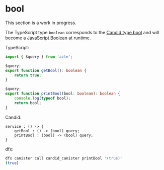 # bool

This section is a work in progress.

The TypeScript type `boolean` corresponds to the [Candid type bool](https://internetcomputer.org/docs/current/references/candid-ref#type-bool) and will become a [JavaScript Boolean](https://developer.mozilla.org/en-US/docs/Web/JavaScript/Reference/Global_Objects/Boolean) at runtime.

TypeScript:

```typescript
import { $query } from 'azle';

$query;
export function getBool(): boolean {
    return true;
}

$query;
export function printBool(bool: boolean): boolean {
    console.log(typeof bool);
    return bool;
}
```

Candid:

```
service : () -> {
    getBool : () -> (bool) query;
    printBool : (bool) -> (bool) query;
}
```

dfx:

```bash
dfx canister call candid_canister printBool '(true)'
(true)
```
